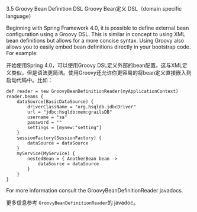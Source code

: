 3.5 Groovy Bean Definition DSL  Groovy Bean定义 DSL（domain specific language）

Beginning with Spring Framework 4.0, it is possible to define external bean configuration using a Groovy DSL. This is similar in concept to using XML bean definitions but allows for a more concise syntax. Using Groovy also allows you to easily embed bean definitions directly in your bootstrap code. For example:

开始使用Spring 4.0，可以使用Groovy DSL定义外部的bean配置。这与XML定义类似，但是语法更简洁。使用Groovy还允许你更容易的将bean定义直接嵌入到启动代码中。比如：

```
def reader = new GroovyBeanDefinitionReader(myApplicationContext)
reader.beans {
    dataSource(BasicDataSource) {
        driverClassName = "org.hsqldb.jdbcDriver"
        url = "jdbc:hsqldb:mem:grailsDB"
        username = "sa"
        password = ""
        settings = [mynew:"setting"]
    }
    sessionFactory(SessionFactory) {
        dataSource = dataSource
    }
    myService(MyService) {
        nestedBean = { AnotherBean bean ->
            dataSource = dataSource
        }
    }
}
```

For more information consult the GroovyBeanDefinitionReader javadocs.

更多信息参考 ```GroovyBeanDefinitionReader```的 javadoc。